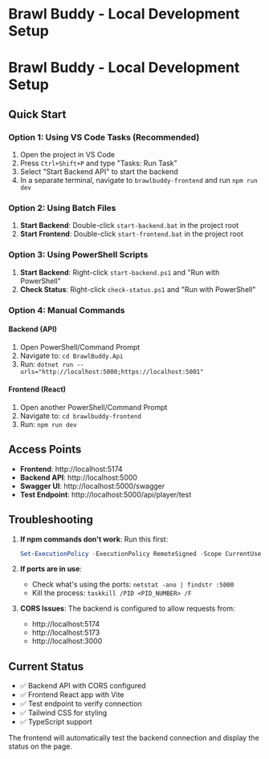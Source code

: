 # Brawl Buddy - Local Development Setup

# Brawl Buddy - Local Development Setup

## Quick Start

### Option 1: Using VS Code Tasks (Recommended)
1. Open the project in VS Code
2. Press `Ctrl+Shift+P` and type "Tasks: Run Task"
3. Select "Start Backend API" to start the backend
4. In a separate terminal, navigate to `brawlbuddy-frontend` and run `npm run dev`

### Option 2: Using Batch Files
1. **Start Backend**: Double-click `start-backend.bat` in the project root
2. **Start Frontend**: Double-click `start-frontend.bat` in the project root

### Option 3: Using PowerShell Scripts
1. **Start Backend**: Right-click `start-backend.ps1` and "Run with PowerShell"
2. **Check Status**: Right-click `check-status.ps1` and "Run with PowerShell"

### Option 4: Manual Commands

#### Backend (API)
1. Open PowerShell/Command Prompt
2. Navigate to: `cd BrawlBuddy.Api`
3. Run: `dotnet run --urls="http://localhost:5000;https://localhost:5001"`

#### Frontend (React)
1. Open another PowerShell/Command Prompt
2. Navigate to: `cd brawlbuddy-frontend`
3. Run: `npm run dev`

## Access Points

- **Frontend**: http://localhost:5174
- **Backend API**: http://localhost:5000
- **Swagger UI**: http://localhost:5000/swagger
- **Test Endpoint**: http://localhost:5000/api/player/test

## Troubleshooting

1. **If npm commands don't work**: Run this first:
   ```powershell
   Set-ExecutionPolicy -ExecutionPolicy RemoteSigned -Scope CurrentUser
   ```

2. **If ports are in use**: 
   - Check what's using the ports: `netstat -ano | findstr :5000`
   - Kill the process: `taskkill /PID <PID_NUMBER> /F`

3. **CORS Issues**: The backend is configured to allow requests from:
   - http://localhost:5174
   - http://localhost:5173
   - http://localhost:3000

## Current Status
- ✅ Backend API with CORS configured
- ✅ Frontend React app with Vite
- ✅ Test endpoint to verify connection
- ✅ Tailwind CSS for styling
- ✅ TypeScript support

The frontend will automatically test the backend connection and display the status on the page.
